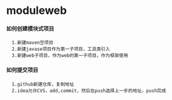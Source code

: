 # moduleweb
#### 如何创建模块式项目
```
  1.新建maven空项目
  2.新建javase项目作为第一子项目，工具类引入
  3.新建web子项目，作为web的第一子项目，作为框架使用
 ```
#### 如何提交项目
```
  1.github新建仓库，复制地址
  2.idea允许CVS，add,commit，然后在push选择上一步的地址，push完成
```
